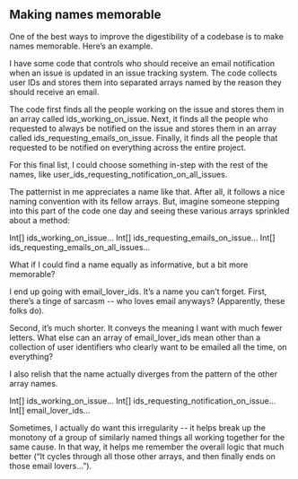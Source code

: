 ## Making names memorable

One of the best ways to improve the digestibility of a codebase is to make names memorable. Here’s an example. 

I have some code that controls who should receive an email notification when an issue is updated in an issue tracking system. The code collects user IDs and stores them into separated arrays named by the reason they should receive an email.

The code first finds all the people working on the issue and stores them in an array called ids_working_on_issue.
Next, it finds all the people who requested to always be notified on the issue and stores them in an array called ids_requesting_emails_on_issue.
Finally, it finds all the people that requested to be notified on everything across the entire project.

For this final list, I could choose something in-step with the rest of the names, like user_ids_requesting_notification_on_all_issues.

The patternist in me appreciates a name like that. After all, it follows a nice naming convention with its fellow arrays. But, imagine someone stepping into this part of the code one day and seeing these various arrays sprinkled about a method:

Int[] ids_working_on_issue...
Int[] ids_requesting_emails_on_issue...
Int[] ids_requesting_emails_on_all_issues...

What if I could find a name equally as informative, but a bit more memorable?

I end up going with email_lover_ids. It’s a name you can’t forget. First, there’s a tinge of sarcasm -- who loves email anyways? (Apparently, these folks do). 

Second, it’s much shorter. It conveys the meaning I want with much fewer letters. What else can an array of email_lover_ids mean other than a collection of user identifiers who clearly want to be emailed all the time, on everything?

I also relish that the name actually diverges from the pattern of the other array names. 

Int[] ids_working_on_issue...
Int[] ids_requesting_notification_on_issue...
Int[] email_lover_ids…

Sometimes, I actually do want this irregularity -- it helps break up the monotony of a group of similarly named things all working together for the same cause. In that way, it helps me remember the overall logic that much better (“It cycles through all those other arrays, and then finally ends on those email lovers…”).
